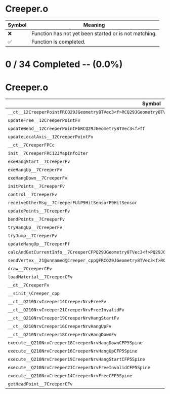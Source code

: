 # Creeper.o
| Symbol | Meaning 
| ------------- | ------------- 
| :x: | Function has not yet been started or is not matching. 
| :white_check_mark: | Function is completed. 


# 0 / 34 Completed -- (0.0%)
# Creeper.o
| Symbol | Decompiled? |
| ------------- | ------------- |
| `__ct__12CreeperPointFRCQ29JGeometry8TVec3<f>RCQ29JGeometry8TVec3<f>PC12CreeperPoint` | :x: |
| `updateFree__12CreeperPointFv` | :x: |
| `updateBend__12CreeperPointFbRCQ29JGeometry8TVec3<f>ff` | :x: |
| `updateLocalAxis__12CreeperPointFv` | :x: |
| `__ct__7CreeperFPCc` | :x: |
| `init__7CreeperFRC12JMapInfoIter` | :x: |
| `exeHangStart__7CreeperFv` | :x: |
| `exeHangUp__7CreeperFv` | :x: |
| `exeHangDown__7CreeperFv` | :x: |
| `initPoints__7CreeperFv` | :x: |
| `control__7CreeperFv` | :x: |
| `receiveOtherMsg__7CreeperFUlP9HitSensorP9HitSensor` | :x: |
| `updatePoints__7CreeperFv` | :x: |
| `bendPoints__7CreeperFv` | :x: |
| `tryHangUp__7CreeperFv` | :x: |
| `tryJump__7CreeperFv` | :x: |
| `updateHangUp__7CreeperFf` | :x: |
| `calcAndGetCurrentInfo__7CreeperCFPQ29JGeometry8TVec3<f>PQ29JGeometry8TVec3<f>` | :x: |
| `sendVertex__21@unnamed@Creeper_cpp@FRCQ29JGeometry8TVec3<f>RCQ29JGeometry8TVec3<f>RCQ29JGeometry8TVec3<f>ffUlff` | :x: |
| `draw__7CreeperCFv` | :x: |
| `loadMaterial__7CreeperCFv` | :x: |
| `__dt__7CreeperFv` | :x: |
| `__sinit_\Creeper_cpp` | :x: |
| `__ct__Q210NrvCreeper14CreeperNrvFreeFv` | :x: |
| `__ct__Q210NrvCreeper21CreeperNrvFreeInvalidFv` | :x: |
| `__ct__Q210NrvCreeper19CreeperNrvHangStartFv` | :x: |
| `__ct__Q210NrvCreeper16CreeperNrvHangUpFv` | :x: |
| `__ct__Q210NrvCreeper18CreeperNrvHangDownFv` | :x: |
| `execute__Q210NrvCreeper18CreeperNrvHangDownCFP5Spine` | :x: |
| `execute__Q210NrvCreeper16CreeperNrvHangUpCFP5Spine` | :x: |
| `execute__Q210NrvCreeper19CreeperNrvHangStartCFP5Spine` | :x: |
| `execute__Q210NrvCreeper21CreeperNrvFreeInvalidCFP5Spine` | :x: |
| `execute__Q210NrvCreeper14CreeperNrvFreeCFP5Spine` | :x: |
| `getHeadPoint__7CreeperCFv` | :x: |
